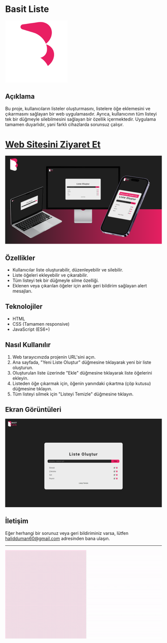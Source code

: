 # Basit Liste

<p align="left">
    <img src="image/basit-logo.svg" alt="Resim Açıklaması" width="200">
</p>

## Açıklama
Bu proje, kullanıcıların listeler oluşturmasını, listelere öğe eklemesini ve çıkarmasını sağlayan bir web uygulamasıdır. Ayrıca, kullanıcının tüm listeyi tek bir düğmeyle silebilmesini sağlayan bir özellik içermektedir. Uygulama tamamen duyarlıdır, yani farklı cihazlarda sorunsuz çalışır.

# [Web Sitesini Ziyaret Et](https://basit-liste.netlify.app)

![Örnek Ekran Görüntüsü](image/2.png)

## Özellikler
- Kullanıcılar liste oluşturabilir, düzenleyebilir ve silebilir.
- Liste öğeleri ekleyebilir ve çıkarabilir.
- Tüm listeyi tek bir düğmeyle silme özelliği.
- Eklenen veya çıkarılan öğeler için anlık geri bildirim sağlayan alert mesajları.

## Teknolojiler
- HTML
- CSS (Tamamen responsive)
- JavaScript (ES6+)

## Nasıl Kullanılır
1. Web tarayıcınızda projenin URL'sini açın.
2. Ana sayfada, "Yeni Liste Oluştur" düğmesine tıklayarak yeni bir liste oluşturun.
3. Oluşturulan liste üzerinde "Ekle" düğmesine tıklayarak liste öğelerini ekleyin.
4. Listeden öğe çıkarmak için, öğenin yanındaki çıkartma (çöp kutusu) düğmesine tıklayın.
5. Tüm listeyi silmek için "Listeyi Temizle" düğmesine tıklayın.

## Ekran Görüntüleri
![Örnek Ekran Görüntüsü](image/Screenshot_4.png)


## İletişim
Eğer herhangi bir sorunuz veya geri bildiriminiz varsa, lütfen halidduman60@gmail.com adresinden bana ulaşın.

---
![Örnek Ekran Görüntüsü](image/BrandGuidelines-ezgif.com-video-to-gif-converter.gif)

